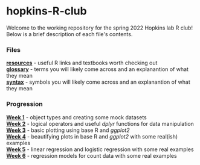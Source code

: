 # hopkins-R-club

Welcome to the working repository for the spring 2022 Hopkins lab R club!\
Below is a brief description of each file's contents.

### Files
[**resources**](resources.md) - useful R links and textbooks worth checking out\
[**glossary**](glossary.md) - terms you will likely come across and an explanantion of what they mean\
[**syntax**](syntax.md) - symbols you will likely come across and an explanantion of what they mean

### Progression
[**Week 1**](scripts/mock_data.R) - object types and creating some mock datasets\
[**Week 2**](scripts/data_manipulation.R) - logical operators and  useful _dplyr_ functions for data manipulation\
[**Week 3**](scripts/data_visualization.R) - basic plotting using base R and _ggplot2_\
[**Week 4**](scripts/data_visualization_2.R) - beautifying plots in base R and _ggplot2_ with some real(ish) examples\
[**Week 5**](scripts/stats_1.R) - linear regression and logistic regression with some real examples
[**Week 6**](scripts/stats_2.R) - regression models for count data with some real examples
